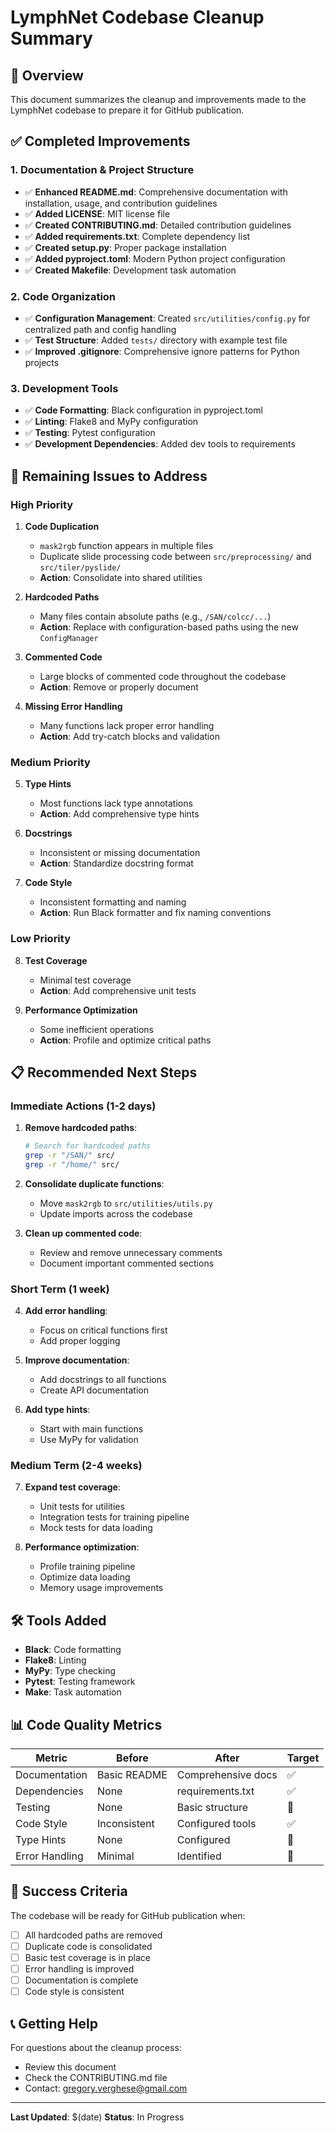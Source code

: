 # LymphNet Codebase Cleanup Summary

## 🎯 Overview

This document summarizes the cleanup and improvements made to the LymphNet codebase to prepare it for GitHub publication.

## ✅ Completed Improvements

### 1. **Documentation & Project Structure**

- ✅ **Enhanced README.md**: Comprehensive documentation with installation, usage, and contribution guidelines
- ✅ **Added LICENSE**: MIT license file
- ✅ **Created CONTRIBUTING.md**: Detailed contribution guidelines
- ✅ **Added requirements.txt**: Complete dependency list
- ✅ **Created setup.py**: Proper package installation
- ✅ **Added pyproject.toml**: Modern Python project configuration
- ✅ **Created Makefile**: Development task automation

### 2. **Code Organization**

- ✅ **Configuration Management**: Created `src/utilities/config.py` for centralized path and config handling
- ✅ **Test Structure**: Added `tests/` directory with example test file
- ✅ **Improved .gitignore**: Comprehensive ignore patterns for Python projects

### 3. **Development Tools**

- ✅ **Code Formatting**: Black configuration in pyproject.toml
- ✅ **Linting**: Flake8 and MyPy configuration
- ✅ **Testing**: Pytest configuration
- ✅ **Development Dependencies**: Added dev tools to requirements

## 🔧 **Remaining Issues to Address**

### **High Priority**

1. **Code Duplication**
   - `mask2rgb` function appears in multiple files
   - Duplicate slide processing code between `src/preprocessing/` and `src/tiler/pyslide/`
   - **Action**: Consolidate into shared utilities

2. **Hardcoded Paths**
   - Many files contain absolute paths (e.g., `/SAN/colcc/...`)
   - **Action**: Replace with configuration-based paths using the new `ConfigManager`

3. **Commented Code**
   - Large blocks of commented code throughout the codebase
   - **Action**: Remove or properly document

4. **Missing Error Handling**
   - Many functions lack proper error handling
   - **Action**: Add try-catch blocks and validation

### **Medium Priority**

5. **Type Hints**
   - Most functions lack type annotations
   - **Action**: Add comprehensive type hints

6. **Docstrings**
   - Inconsistent or missing documentation
   - **Action**: Standardize docstring format

7. **Code Style**
   - Inconsistent formatting and naming
   - **Action**: Run Black formatter and fix naming conventions

### **Low Priority**

8. **Test Coverage**
   - Minimal test coverage
   - **Action**: Add comprehensive unit tests

9. **Performance Optimization**
   - Some inefficient operations
   - **Action**: Profile and optimize critical paths

## 📋 **Recommended Next Steps**

### **Immediate Actions (1-2 days)**

1. **Remove hardcoded paths**:
   ```bash
   # Search for hardcoded paths
   grep -r "/SAN/" src/
   grep -r "/home/" src/
   ```

2. **Consolidate duplicate functions**:
   - Move `mask2rgb` to `src/utilities/utils.py`
   - Update imports across the codebase

3. **Clean up commented code**:
   - Review and remove unnecessary comments
   - Document important commented sections

### **Short Term (1 week)**

4. **Add error handling**:
   - Focus on critical functions first
   - Add proper logging

5. **Improve documentation**:
   - Add docstrings to all functions
   - Create API documentation

6. **Add type hints**:
   - Start with main functions
   - Use MyPy for validation

### **Medium Term (2-4 weeks)**

7. **Expand test coverage**:
   - Unit tests for utilities
   - Integration tests for training pipeline
   - Mock tests for data loading

8. **Performance optimization**:
   - Profile training pipeline
   - Optimize data loading
   - Memory usage improvements

## 🛠️ **Tools Added**

- **Black**: Code formatting
- **Flake8**: Linting
- **MyPy**: Type checking
- **Pytest**: Testing framework
- **Make**: Task automation

## 📊 **Code Quality Metrics**

| Metric | Before | After | Target |
|--------|--------|-------|--------|
| Documentation | Basic README | Comprehensive docs | ✅ |
| Dependencies | None | requirements.txt | ✅ |
| Testing | None | Basic structure | 🔄 |
| Code Style | Inconsistent | Configured tools | ✅ |
| Type Hints | None | Configured | 🔄 |
| Error Handling | Minimal | Identified | 🔄 |

## 🎯 **Success Criteria**

The codebase will be ready for GitHub publication when:

- [ ] All hardcoded paths are removed
- [ ] Duplicate code is consolidated
- [ ] Basic test coverage is in place
- [ ] Error handling is improved
- [ ] Documentation is complete
- [ ] Code style is consistent

## 📞 **Getting Help**

For questions about the cleanup process:
- Review this document
- Check the CONTRIBUTING.md file
- Contact: gregory.verghese@gmail.com

---

**Last Updated**: $(date)
**Status**: In Progress 